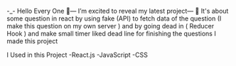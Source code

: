 -_- Hello Every One
🌟— I’m excited to reveal my latest project— 🌟 
It's about some question in react by using fake (API) to fetch data of the question (I make this question on my own server ) 
and by going dead in ( Reducer Hook ) and make small timer liked dead line for finishing the questions I made this project 




I Used in this Project
-React.js
-JavaScript
-CSS

